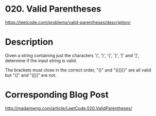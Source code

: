 # 020. Valid Parentheses
https://leetcode.com/problems/valid-parentheses/description/

# Description
Given a string containing just the characters '(', ')', '{', '}', '[' and ']', determine if the input string is valid.

The brackets must close in the correct order, "()" and "()[]{}" are all valid but "(]" and "([)]" are not.

# Corresponding Blog Post
http://madaimeng.com/article/LeetCode.020.ValidParentheses/
